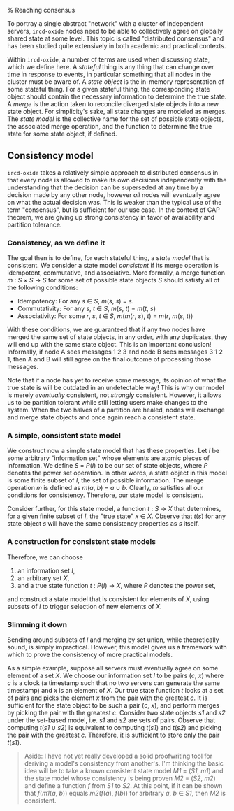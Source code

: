 % Reaching consensus

To portray a single abstract "network" with a cluster of independent servers,
`ircd-oxide` nodes need to be able to collectively agree on globally shared
state at some level. This topic is called "distributed consensus" and has been
studied quite extensively in both academic and practical contexts.

Within `ircd-oxide`, a number of terms are used when discussing state, which we
define here. A *stateful* thing is any thing that can change over time in
response to events, in particular something that all nodes in the cluster must
be aware of. A *state object* is the in-memory representation of some stateful
thing. For a given stateful thing, the corresponding state object should
contain the necessary information to determine the true state. A *merge* is the
action taken to reconcile diverged state objects into a new state object. For
simplicity's sake, all state changes are modeled as merges. The *state model*
is the collective name for the set of possible state objects, the associated
merge operation, and the function to determine the true state for some state
object, if defined.

## Consistency model

`ircd-oxide` takes a relatively simple approach to distributed consensus in
that every node is allowed to make its own decisions independently with the
understanding that the decision can be superseded at any time by a decision
made by any other node, however *all* nodes will eventually agree on what the
actual decision was. This is weaker than the typical use of the term
"consensus", but is sufficient for our use case. In the context of CAP theorem,
we are giving up strong consistency in favor of availability and partition
tolerance.

### Consistency, as we define it

The goal then is to define, for each stateful thing, a *state model* that is
consistent. We consider a state model *consistent* if its merge operation is
idempotent, commutative, and associative. More formally, a merge function *m* :
*S* &times; *S* &rarr; *S* for some set of possible state objects *S* should
satisfy all of the following conditions:

  *  Idempotency: For any *s* &isin; *S*,
     *m*(*s*, *s*) = *s*.
  *  Commutativity: For any *s*, *t* &isin; *S*,
     *m*(*s*, *t*) = *m*(*t*, *s*)
  *  Associativity: For some *r*, *s*, *t* &isin; *S*,
     *m*(*m*(*r*, *s*), *t*) = *m*(*r*, *m*(*s*, *t*))

With these conditions, we are guaranteed that if any two nodes have merged the
same set of state objects, in any order, with any duplicates, they will end up
with the same state object. This is an important conclusion! Informally, if
node A sees messages 1 2 3 and node B sees messages 3 1 2 1, then A and B will
still agree on the final outcome of processing those messages.

Note that if a node has yet to receive some message, its opinion of what the
true state is will be outdated in an undetectable way! This is why our model is
merely *eventually* consistent, not *strongly* consistent. However, it allows
us to be partition tolerant while still letting users make changes to the
system. When the two halves of a partition are healed, nodes will exchange and
merge state objects and once again reach a consistent state.

### A simple, consistent state model

We construct now a simple state model that has these properties. Let *I* be
some arbitrary "information set" whose elements are atomic pieces of
information. We define *S* = *P*(*I*) to be our set of state objects, where *P*
denotes the power set operation. In other words, a state object in this model
is some finite subset of *I*, the set of possible information. The merge
operation *m* is defined as *m*(*a*, *b*) = *a* &cup; *b*. Clearly, *m*
satisfies all our conditions for consistency. Therefore, our state model is
consistent.

Consider further, for this state model, a function *t* : *S* &rarr; *X* that
determines, for a given finite subset of *I*, the "true state" *x* &isin; *X*.
Observe that *t*(*s*) for any state object *s* will have the same consistency
properties as *s* itself.

### A construction for consistent state models

Therefore, we can choose

  1. an information set *I*,
  2. an arbitrary set *X*,
  3. and a true state function *t* : *P*(*I*) &rarr; *X*, where *P* denotes the
     power set,

and construct a state model that is consistent for elements of *X*, using
subsets of *I* to trigger selection of new elements of *X*.

### Slimming it down

Sending around subsets of *I* and merging by set union, while theoretically
sound, is simply impractical. However, this model gives us a framework with
which to prove the consistency of more practical models.

As a simple example, suppose all servers must eventually agree on some element
of a set *X*. We choose our information set *I* to be pairs (*c*, *x*) where
*c* is a clock (a timestamp such that no two servers can generate the same
timestamp) and *x* is an element of *X*. Our true state function *t* looks at a
set of pairs and picks the element *x* from the pair with the greatest *c*.  It
is sufficient for the state object to be such a pair (*c*, *x*), and perform
merges by picking the pair with the greatest *c*. Consider two state objects
*s1* and *s2* under the set-based model, i.e. *s1* and *s2* are sets of pairs.
Observe that computing *t*(*s1* &cup; *s2*) is equivalent to computing *t*(*s1*)
and *t*(*s2*) and picking the pair with the greatest *c*. Therefore, it is
sufficient to store only the pair *t*(*s1*).

> Aside: I have not yet really developed a solid proofwriting tool for deriving
> a model's consistency from another's. I'm thinking the basic idea will be to
> take a known consistent state model *M1* = (*S1*, *m1*) and the state model
> whose consistency is being proven *M2* = (*S2*, *m2*) and define a function
> *f* from *S1* to *S2*. At this point, if it can be shown that *f*(*m1*(*a*,
> *b*)) equals *m2*(*f*(*a*), *f*(*b*)) for arbitrary *a*, *b* &isin; *S1*,
> then *M2* is consistent.

